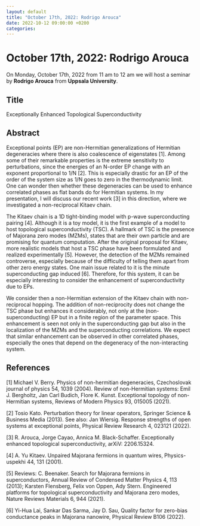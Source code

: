 ```yaml
---
layout: default
title: "October 17th, 2022: Rodrigo Arouca"
date: 2022-10-12 09:00:00 +0200
categories:
---
```


# October 17th, 2022: Rodrigo Arouca

On Monday, October 17th, 2022 from 11 am to 12 am we will host a seminar by **Rodrigo Arouca** from **Uppsala University**. 

## Title

Exceptionally Enhanced Topological Superconductivity

## Abstract 

Exceptional points (EP) are non-Hermitian generalizations of Hermitian degeneracies where there is also coalescence of eigenstates [1]. Among some of their remarkable properties is the extreme sensitivity to perturbations, since the energies of an N-order EP change with an exponent proportional to 1/N [2]. This is especially drastic for an EP of the order of the system size as 1/N goes to zero in the thermodynamic limit. One can wonder then whether these degeneracies can be used to enhance correlated phases as flat bands do for Hermitian systems. In my presentation, I will discuss our recent work [3] in this direction, where we investigated a non-reciprocal Kitaev chain.

The Kitaev chain is a 1D tight-binding model with p-wave superconducting pairing [4]. Although it is a toy model, it is the first example of a model to host topological superconductivity (TSC). A hallmark of TSC is the presence of Majorana zero modes (MZMs), states that are their own particle and are promising for quantum computation. After the original proposal for Kitaev, more realistic models that host a TSC phase have been formulated and realized experimentally [5]. However, the detection of the MZMs remained controverse, especially because of the difficulty of telling them apart from other zero energy states. One main issue related to it is the minute superconducting gap induced [6]. Therefore, for this system, it can be especially interesting to consider the enhancement of superconductivity due to EPs.

We consider then a non-Hermitian extension of the Kitaev chain with non-reciprocal hopping. The addition of non-reciprocity does not change the TSC phase but enhances it considerably, not only at the (non-superconducting) EP but in a finite region of the parameter space. This enhancement is seen not only in the superconducting gap but also in the localization of the MZMs and the superconducting correlations. We expect that similar enhancement can be observed in other correlated phases, especially the ones that depend on the degeneracy of the non-interacting system.


## References

[1] Michael V. Berry. Physics of non-hermitian degeneracies, Czechoslovak journal of physics 54, 1039 (2004). Review of non-Hermitian systems: Emil J. Bergholtz, Jan Carl Budich, Flore K. Kunst. Exceptional topology of non-Hermitian systems, Reviews of Modern Physics 93, 015005 (2021).

[2] Tosio Kato. Perturbation theory for linear operators, Springer Science & Business Media (2013). See also: Jan Wiersig. Response strengths of open systems at exceptional points,  Physical Review Research 4, 023121 (2022).

[3] R. Arouca, Jorge Cayao, Annica M. Black-Schaffer. Exceptionally enhanced topological superconductivity, arXiV: 2206.15324.

[4] A. Yu Kitaev. Unpaired Majorana fermions in quantum wires, Physics-uspekhi 44, 131 (2001).

[5] Reviews: C. Beenaker. Search for Majorana fermions in superconductors, Annual Review of Condensed Matter Physics 4, 113 (2013); Karsten Flensberg, Felix von Oppen, Ady Stern. Engineered platforms for topological superconductivity and Majorana zero modes, Nature Reviews Materials 6, 944 (2021).

[6] Yi-Hua Lai, Sankar Das Sarma, Jay D. Sau,  Quality factor for zero-bias conductance peaks in Majorana nanowire, Physical Review B106 (2022).




